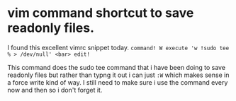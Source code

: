 # vim command shortcut to save readonly files.

I found this excellent vimrc snippet today. `command! W execute 'w !sudo tee % > /dev/null' <bar> edit!`

This command does the sudo tee command that i have been doing to save readonly files but rather than typng it out i can just `:W` which makes sense in a force write kind of way. I still need to make sure i use the command every now and then so i don't forget it.

